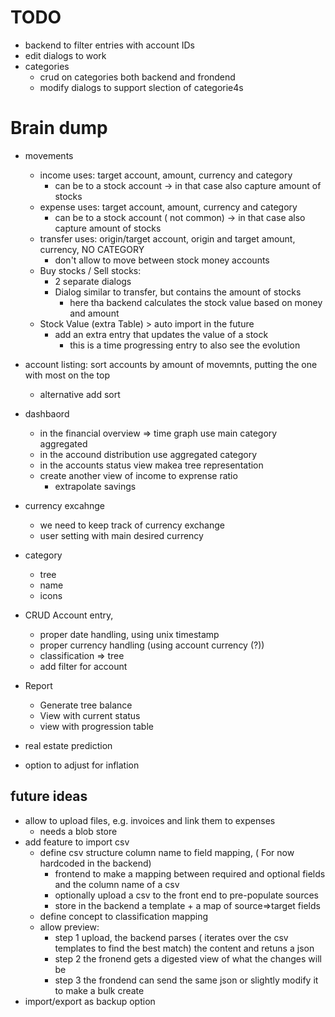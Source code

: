 # TODO
* backend to filter entries with account IDs
* edit dialogs to work
* categories
  * crud on categories both backend and frondend
  * modify dialogs to support slection of categorie4s

# Brain dump

* movements
  * income uses:  target account, amount, currency and category
    * can be to a stock account -> in that case also capture amount of stocks
  * expense uses: target account, amount, currency and category
    * can be to a stock account ( not common) -> in that case also capture amount of stocks
  * transfer uses: origin/target account, origin and target amount, currency, NO CATEGORY
    * don't allow to move between stock money accounts
  * Buy stocks / Sell stocks:
    * 2 separate dialogs
    * Dialog similar to transfer, but contains the amount of stocks
      * here tha backend calculates the stock value based on money and amount
  * Stock Value (extra Table) > auto import in the future
    * add an extra entry that updates the value of a stock
      * this is a time progressing entry to also see the evolution
* account listing: sort accounts by amount of movemnts, putting the one with most on the top
  * alternative add sort
  

* dashbaord
  * in the financial overview => time graph use main category aggregated
  * in the accound distribution use aggregated category
  * in the accounts status view makea  tree representation
  * create another view of income to exprense ratio
    * extrapolate savings
* currency excahnge
  * we need to keep track of currency exchange 
  * user setting with main desired currency
* category
  * tree
  * name
  * icons
* CRUD Account entry, 
  * proper date handling, using unix timestamp
  * proper currency handling (using account currency (?))
  * classification => tree  
  * add filter for account
* Report
  * Generate tree balance
  * View with current status
  * view with progression table
* real estate prediction
* option to adjust for inflation


## future ideas
* allow to upload files, e.g. invoices and link them to expenses
  * needs a blob store
* add feature to import csv  
  * define csv structure column name to field mapping, ( For now hardcoded in the backend) 
    * frontend to make a mapping between required and optional fields and the column name of a csv
    * optionally upload a csv to the front end to pre-populate sources
    * store in the backend a template + a map of source=>target fields
  * define concept to classification mapping
  * allow preview:
    * step 1 upload, the backend parses ( iterates over the csv templates to find the best match) 
      the content and retuns a json
    * step 2 the fronend gets a digested view of what the changes will be
    * step 3 the frondend can send the same json or slightly modify it to make a bulk create
* import/export as backup option